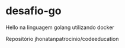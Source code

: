 # desafio-go
Hello na linguagem golang utilizando docker

Repositório jhonatanpatrocinio/codeeducation